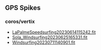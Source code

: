 ## GPS Spikes
### coros/vertix

- [LaPalmeSpeedsurfing20230614115242.fit](LaPalmeSpeedsurfing20230614115242.fit/index.html)
- [Sola_Windsurfing20230625165331.fit](Sola_Windsurfing20230625165331.fit/index.html)
- [Windsurfing20230711140901.fit](Windsurfing20230711140901.fit/index.html)
